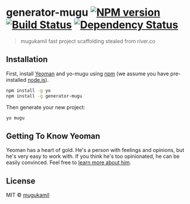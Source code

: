 # generator-mugu [![NPM version][npm-image]][npm-url] [![Build Status][travis-image]][travis-url] [![Dependency Status][daviddm-image]][daviddm-url]
> mugukamil fast project scaffolding stealed from river.co

## Installation

First, install [Yeoman](http://yeoman.io) and yo-mugu using [npm](https://www.npmjs.com/) (we assume you have pre-installed [node.js](https://nodejs.org/)).

```bash
npm install -g yo
npm install -g generator-mugu
```

Then generate your new project:

```bash
yo mugu
```

## Getting To Know Yeoman

Yeoman has a heart of gold. He&#39;s a person with feelings and opinions, but he&#39;s very easy to work with. If you think he&#39;s too opinionated, he can be easily convinced. Feel free to [learn more about him](http://yeoman.io/).

## License

MIT © [mugukamil](http://mugukamil.ru)


[npm-image]: https://badge.fury.io/js/generator-mugu.svg
[npm-url]: https://npmjs.org/package/generator-mugu
[travis-image]: https://travis-ci.org/mugukamil/generator-mugu.svg?branch=master
[travis-url]: https://travis-ci.org/mugukamil/generator-mugu
[daviddm-image]: https://david-dm.org/mugukamil/generator-mugu.svg?theme=shields.io
[daviddm-url]: https://david-dm.org/mugukamil/generator-mugu
